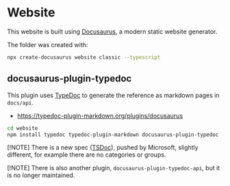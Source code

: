 # Website

This website is built using [Docusaurus](https://docusaurus.io/),
a modern static website generator.

The folder was created with:

```sh
npx create-docusaurus website classic --typescript
```

## docusaurus-plugin-typedoc

This plugin uses [TypeDoc](https://typedoc.org) to generate
the reference as markdown pages in `docs/api`.

- https://typedoc-plugin-markdown.org/plugins/docusaurus

```sh
cd website
npm install typedoc typedoc-plugin-markdown docusaurus-plugin-typedoc --save-dev
```

[!NOTE]
There is a new spec ([TSDoc](https://tsdoc.org)), pushed by
Microsoft, slightly different, for example there are no
categories or groups.

[!NOTE]
There is also another plugin, `docusaurus-plugin-typedoc-api`, but
it is no longer maintained.


